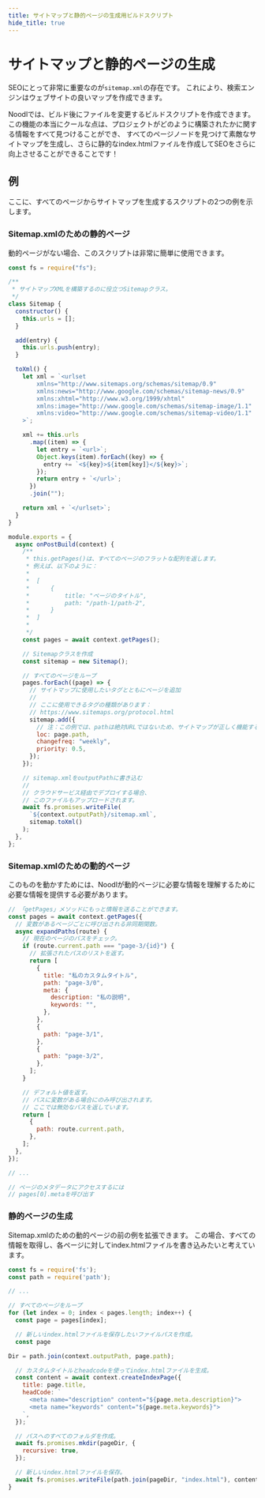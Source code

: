 ```yaml
---
title: サイトマップと静的ページの生成用ビルドスクリプト
hide_title: true
---
```


<head>
  <meta name="robots" content="noindex,nofollow,noarchive" />
</head>

# サイトマップと静的ページの生成

SEOにとって非常に重要なのが`sitemap.xml`の存在です。
これにより、検索エンジンはウェブサイトの良いマップを作成できます。

Noodlでは、ビルド後にファイルを変更するビルドスクリプトを作成できます。
この機能の本当にクールな点は、プロジェクトがどのように構築されたかに関する情報をすべて見つけることができ、
すべてのページノードを見つけて素敵なサイトマップを生成し、さらに静的なindex.htmlファイルを作成してSEOをさらに向上させることができることです！

## 例

ここに、すべてのページからサイトマップを生成するスクリプトの2つの例を示します。

### Sitemap.xmlのための静的ページ

動的ページがない場合、このスクリプトは非常に簡単に使用できます。

```js
const fs = require("fs");

/**
 * サイトマップXMLを構築するのに役立つSitemapクラス。
 */
class Sitemap {
  constructor() {
    this.urls = [];
  }

  add(entry) {
    this.urls.push(entry);
  }

  toXml() {
    let xml = `<urlset
        xmlns="http://www.sitemaps.org/schemas/sitemap/0.9"
        xmlns:news="http://www.google.com/schemas/sitemap-news/0.9" 
        xmlns:xhtml="http://www.w3.org/1999/xhtml"
        xmlns:image="http://www.google.com/schemas/sitemap-image/1.1" 
        xmlns:video="http://www.google.com/schemas/sitemap-video/1.1"
    >`;

    xml += this.urls
      .map((item) => {
        let entry = `<url>`;
        Object.keys(item).forEach((key) => {
          entry += `<${key}>${item[key]}</${key}>`;
        });
        return entry + `</url>`;
      })
      .join("");

    return xml + `</urlset>`;
  }
}

module.exports = {
  async onPostBuild(context) {
    /**
     * this.getPages()は、すべてのページのフラットな配列を返します。
     * 例えば、以下のように：
     *
     *  [
     *      {
     *          title: "ページのタイトル",
     *          path: "/path-1/path-2",
     *      }
     *  ]
     *
     */
    const pages = await context.getPages();

    // Sitemapクラスを作成
    const sitemap = new Sitemap();

    // すべてのページをループ
    pages.forEach((page) => {
      // サイトマップに使用したいタグとともにページを追加
      //
      // ここに使用できるタグの種類があります：
      // https://www.sitemaps.org/protocol.html
      sitemap.add({
        // 注：この例では、pathは絶対URLではないため、サイトマップが正しく機能するためには必要です。
        loc: page.path,
        changefreq: "weekly",
        priority: 0.5,
      });
    });

    // sitemap.xmlをoutputPathに書き込む
    //
    // クラウドサービス経由でデプロイする場合、
    // このファイルもアップロードされます。
    await fs.promises.writeFile(
      `${context.outputPath}/sitemap.xml`,
      sitemap.toXml()
    );
  },
};
```

### Sitemap.xmlのための動的ページ

このものを動かすためには、Noodlが動的ページに必要な情報を理解するために必要な情報を提供する必要があります。

```js
// 「getPages」メソッドにもっと情報を送ることができます。
const pages = await context.getPages({
  // 変数があるページごとに呼び出される非同期関数。
  async expandPaths(route) {
    // 現在のページのパスをチェック。
    if (route.current.path === "page-3/{id}") {
      // 拡張されたパスのリストを返す。
      return [
        {
          title: "私のカスタムタイトル",
          path: "page-3/0",
          meta: {
            description: "私の説明",
            keywords: "",
          },
        },
        {
          path: "page-3/1",
        },
        {
          path: "page-3/2",
        },
      ];
    }

    // デフォルト値を返す。
    // パスに変数がある場合にのみ呼び出されます。
    // ここでは無効なパスを返しています。
    return [
      {
        path: route.current.path,
      },
    ];
  },
});

// ...

// ページのメタデータにアクセスするには
// pages[0].metaを呼び出す
```

### 静的ページの生成

Sitemap.xmlのための動的ページの前の例を拡張できます。
この場合、すべての情報を取得し、各ページに対してindex.htmlファイルを書き込みたいと考えています。

```js
const fs = require('fs');
const path = require('path');

// ...

// すべてのページをループ
for (let index = 0; index < pages.length; index++) {
  const page = pages[index];

  // 新しいindex.htmlファイルを保存したいファイルパスを作成。
  const page

Dir = path.join(context.outputPath, page.path);

  // カスタムタイトルとheadcodeを使ってindex.htmlファイルを生成。
  const content = await context.createIndexPage({
    title: page.title,
    headCode: `
      <meta name="description" content="${page.meta.description}">
      <meta name="keywords" content="${page.meta.keywords}">
    `,
  });

  // パスへのすべてのフォルダを作成。
  await fs.promises.mkdir(pageDir, {
    recursive: true,
  });

  // 新しいindex.htmlファイルを保存。
  await fs.promises.writeFile(path.join(pageDir, "index.html"), content);
}
```